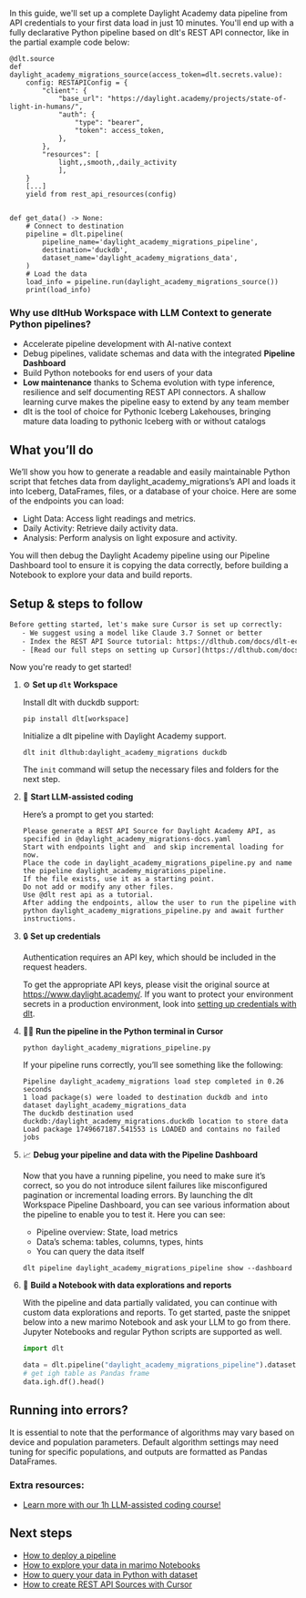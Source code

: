 In this guide, we'll set up a complete Daylight Academy data pipeline from API credentials to your first data load in just 10 minutes. You'll end up with a fully declarative Python pipeline based on dlt's REST API connector, like in the partial example code below:

```python-outcome
@dlt.source
def daylight_academy_migrations_source(access_token=dlt.secrets.value):
    config: RESTAPIConfig = {
        "client": {
            "base_url": "https://daylight.academy/projects/state-of-light-in-humans/",
            "auth": {
                "type": "bearer",
                "token": access_token,
            },
        },
        "resources": [
            light,,smooth,,daily_activity
            ],
    }
    [...]
    yield from rest_api_resources(config)


def get_data() -> None:
    # Connect to destination
    pipeline = dlt.pipeline(
        pipeline_name='daylight_academy_migrations_pipeline',
        destination='duckdb',
        dataset_name='daylight_academy_migrations_data', 
    )
    # Load the data
    load_info = pipeline.run(daylight_academy_migrations_source())
    print(load_info) 
```

### Why use dltHub Workspace with LLM Context to generate Python pipelines?

- Accelerate pipeline development with AI-native context
- Debug pipelines, validate schemas and data with the integrated **Pipeline Dashboard**
- Build Python notebooks for end users of your data
- **Low maintenance** thanks to Schema evolution with type inference, resilience and self documenting REST API connectors. A shallow learning curve makes the pipeline easy to extend by any team member
- dlt is the tool of choice for Pythonic Iceberg Lakehouses, bringing mature data loading to pythonic Iceberg with or without catalogs

## What you’ll do

We’ll show you how to generate a readable and easily maintainable Python script that fetches data from daylight_academy_migrations’s API and loads it into Iceberg, DataFrames, files, or a database of your choice. Here are some of the endpoints you can load:

- Light Data: Access light readings and metrics.
- Daily Activity: Retrieve daily activity data.
- Analysis: Perform analysis on light exposure and activity.

You will then debug the Daylight Academy pipeline using our Pipeline Dashboard tool to ensure it is copying the data correctly, before building a Notebook to explore your data and build reports.

## Setup & steps to follow

```default
Before getting started, let's make sure Cursor is set up correctly:
   - We suggest using a model like Claude 3.7 Sonnet or better
   - Index the REST API Source tutorial: https://dlthub.com/docs/dlt-ecosystem/verified-sources/rest_api/ and add it to context as **@dlt rest api**
   - [Read our full steps on setting up Cursor](https://dlthub.com/docs/dlt-ecosystem/llm-tooling/cursor-restapi#23-configuring-cursor-with-documentation)
```

Now you're ready to get started!

1. ⚙️ **Set up `dlt` Workspace**
    
    Install dlt with duckdb support:
    ```shell
    pip install dlt[workspace]
    ```

    Initialize a dlt pipeline with Daylight Academy support.
    ```shell
    dlt init dlthub:daylight_academy_migrations duckdb
    ```

    The `init` command will setup the necessary files and folders for the next step.
    
2. 🤠 **Start LLM-assisted coding**
    
    Here’s a prompt to get you started:
    
    ```prompt
    Please generate a REST API Source for Daylight Academy API, as specified in @daylight_academy_migrations-docs.yaml 
    Start with endpoints light and  and skip incremental loading for now. 
    Place the code in daylight_academy_migrations_pipeline.py and name the pipeline daylight_academy_migrations_pipeline. 
    If the file exists, use it as a starting point. 
    Do not add or modify any other files. 
    Use @dlt rest api as a tutorial. 
    After adding the endpoints, allow the user to run the pipeline with python daylight_academy_migrations_pipeline.py and await further instructions.
    ```

    
3. 🔒 **Set up credentials** 
    
    Authentication requires an API key, which should be included in the request headers.
    
    To get the appropriate API keys, please visit the original source at https://www.daylight.academy/.
    If you want to protect your environment secrets in a production environment, look into [setting up credentials with dlt](https://dlthub.com/docs/walkthroughs/add_credentials).
    
4. 🏃‍♀️ **Run the pipeline in the Python terminal in Cursor**
    
    ```shell
    python daylight_academy_migrations_pipeline.py
    ```
    
    If your pipeline runs correctly, you’ll see something like the following:
    
    ```shell
    Pipeline daylight_academy_migrations load step completed in 0.26 seconds
    1 load package(s) were loaded to destination duckdb and into dataset daylight_academy_migrations_data
    The duckdb destination used duckdb:/daylight_academy_migrations.duckdb location to store data
    Load package 1749667187.541553 is LOADED and contains no failed jobs
    ```
    
5. 📈 **Debug your pipeline and data with the Pipeline Dashboard**

    Now that you have a running pipeline, you need to make sure it’s correct, so you do not introduce silent failures like misconfigured pagination or incremental loading errors. By launching the dlt Workspace Pipeline Dashboard, you can see various information about the pipeline to enable you to test it. Here you can see:
    - Pipeline overview: State, load metrics
    - Data’s schema: tables, columns, types, hints
    - You can query the data itself
    
    ```shell
    dlt pipeline daylight_academy_migrations_pipeline show --dashboard
    ```
    
6. 🐍 **Build a Notebook with data explorations and reports**

    With the pipeline and data partially validated, you can continue with custom data explorations and reports. To get started, paste the snippet below into a new marimo Notebook and ask your LLM to go from there. Jupyter Notebooks and regular Python scripts are supported as well.

    
    ```python
    import dlt

   data = dlt.pipeline("daylight_academy_migrations_pipeline").dataset()
   # get igh table as Pandas frame
   data.igh.df().head()
    ```

## Running into errors?

It is essential to note that the performance of algorithms may vary based on device and population parameters. Default algorithm settings may need tuning for specific populations, and outputs are formatted as Pandas DataFrames.

### Extra resources:

- [Learn more with our 1h LLM-assisted coding course!](https://www.youtube.com/watch?v=GGid70rnJuM)

## Next steps

- [How to deploy a pipeline](https://dlthub.com/docs/walkthroughs/deploy-a-pipeline)
- [How to explore your data in marimo Notebooks](https://dlthub.com/docs/general-usage/dataset-access/marimo)
- [How to query your data in Python with dataset](https://dlthub.com/docs/general-usage/dataset-access/dataset)
- [How to create REST API Sources with Cursor](https://dlthub.com/docs/dlt-ecosystem/llm-tooling/cursor-restapi)